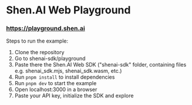 # Shen.AI Web Playground

### https://playground.shen.ai

Steps to run the example:
1. Clone the repository
2. Go to shenai-sdk/playground
3. Paste there the Shen.AI Web SDK ("shenai-sdk" folder, containing files e.g. shenai_sdk.mjs, shenai_sdk.wasm, etc.)
4. Run `pnpm install` to install dependencies
5. Run `pnpm dev` to start the example
6. Open localhost:3000 in a browser
7. Paste your API key, initialize the SDK and explore
